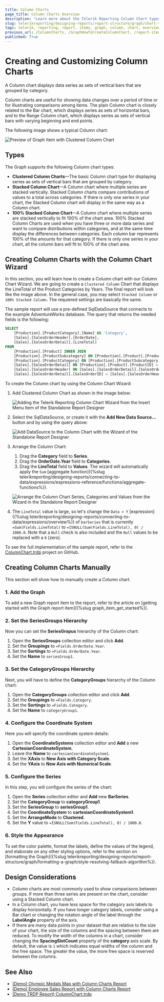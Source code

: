 ```yaml
---
title: Column Charts
page_title: Column Charts Overview
description: "Learn more about the Telerik Reporting Column Chart types supported by the Graph report item and how to create a Clustered Column Chart."
slug: telerikreporting/designing-reports/report-structure/graph/chart-types/column-charts/overview
tags: telerik, reporting, report, items, graph, column, chart, overview, creating
previous_url: /ColumnCharts, /GraphHowToCreateColumnChart, /report-items/graph/chart-types/column-charts/overview, /report-items/graph/chart-types/column-charts/how-to-create-column-chart
published: True
---
```


# Creating and Customizing Column Charts

A Column chart displays data series as sets of vertical bars that are grouped by category.

Column charts are useful for showing data changes over a period of time or for illustrating comparisons among items. The plain Column chart is closely related to the Bar chart, which displays series as sets of horizontal bars, and to the Range Column chart, which displays series as sets of vertical bars with varying beginning and end points.

The following image shows a typical Column chart:

![Preview of Graph Item with Clustered Column Chart](images/ColumnChartWizardPreview.png)

## Types 

The Graph supports the following Column chart types:

* __Clustered Column Charts__&mdash;The basic Column chart type for displaying series as sets of vertical bars that are grouped by category.
* __Stacked Column Chart__&mdash;A Column chart where multiple series are stacked vertically. Stacked Column charts compare contributions of values to a total across categories. If there is only one series in your chart, the Stacked Column chart will display in the same way as a Column chart.
* __100% Stacked Column Chart__&mdash;A Column chart where multiple series are stacked vertically to fit 100% of the chart area. 100% Stacked Column Charts are used when you have three or more data series and want to compare distributions within categories, and at the same time display the differences between categories. Each column bar represents 100% of the amounts for that category. If there is only one series in your chart, all the column bars will fit to 100% of the chart area.

## Creating Column Charts with the Column Chart Wizard

In this section, you will learn how to create a Column chart with our Column Chart Wizard.
We are going to create a `Clustered Column` Chart that displays the LineTotal of the Product Categories by Years. The final report will look like the image above.
In the general case, you may select `Stacked Column` or `100% Stacked Column`. The requiered settings are basically the same.

The sample report will use a pre-defined SqlDataSource that connects to the example AdventureWorks database. The query that returns the needed fields is the following:

````SQL
SELECT
	[Production].[ProductCategory].[Name] AS 'Category',
	[Sales].[SalesOrderHeader].[OrderDate],
	[Sales].[SalesOrderDetail].[LineTotal]
FROM
	[Production].[Product] INNER JOIN
	[Production].[ProductSubcategory] ON [Production].[Product].[ProductSubcategoryID] = [Production].[ProductSubcategory].[ProductSubcategoryID] INNER JOIN
	[Production].[ProductCategory] ON [Production].[ProductSubcategory].[ProductCategoryID] = [Production].[ProductCategory].[ProductCategoryID] INNER JOIN
	[Sales].[SalesOrderDetail] ON [Production].[Product].[ProductID] = [Sales].[SalesOrderDetail].[ProductID] INNER JOIN
	[Sales].[SalesOrderHeader] ON [Sales].[SalesOrderDetail].[SalesOrderID] = [Sales].[SalesOrderHeader].[SalesOrderID] AND [Sales].[SalesOrderDetail].[SalesOrderID] = [Sales].[SalesOrderHeader].[SalesOrderID] AND 
	[Sales].[SalesOrderDetail].[SalesOrderID] = [Sales].[SalesOrderHeader].[SalesOrderID]
````

To create the Column chart by using the Column Chart Wizard:

1. Add Clustered Column Chart as shown in the image below:

	![Adding the Telerik Reporting Column Chart Wizard from the Insert Menu Item of the Standalone Report Designer](images/ColumnChartWizardAdd.png)

1. Select the SqlDataSource, or create it with the **Add New Data Source...** button and by using the query above:

	![Add DataSource to the Column Chart with the Wizard of the Standalone Report Designer](images/ColumnChartWizardDataSource.png)

1. Arrange the Column Chart:

	1. Drag the __Category__ field to **Series**.
	1. Drag the __OrderDate.Year__ field to **Categories**.
	1. Drag the __LineTotal__ field to **Values**. The wizard will automatically apply the `Sum` [aggregate function]({%slug telerikreporting/designing-reports/connecting-to-data/expressions/expressions-reference/functions/aggregate-functions%}).

	![Arrange the Column Chart  Series, Categories and Values from the Wizard in the Standalone Report Designer](images/ColumnChartWizardArrangeFields.png)

1. The `LineTotal` value is large, so let's change the `Data > Y` [expression]({%slug telerikreporting/designing-reports/connecting-to-data/expressions/overview%}) of `barSeries` that is currently `=Sum(Fields.LineTotal)` to `=ISNULL(Sum(Fields.LineTotal), 0) / 1000.0`. Note that a `Null` check is also included and the `Null` values to be replaced with a `0` (zero).

To see the full implementation of the sample report, refer to the [ColumnChart.trdp](https://github.com/telerik/reporting-samples/blob/master/graph-samples/ColumnChart.trdp) project on GitHub.

## Creating Column Charts Manually

This section will show how to manually create a Column chart.

### 1. Add the Graph

To add a new Graph report item to the report, refer to the article on [getting started with the Graph report item]({%slug graph_item_get_started%}).

### 2. Set the SeriesGroups Hierarchy

Now you can set the **SeriesGropus** hierarchy of the Column chart:

1. Open the __SeriesGroups__ collection editor and click __Add__.
1. Set the __Groupings__ to `=Fields.OrderDate.Year`.
1. Set the __Sortings__ to `=Fields.OrderDate.Year`.
1. Set the __Name__ to `seriesGroup1`.

### 3. Set the CategoryGroups Hierarchy

Next, you will have to define the **CategoryGroups** hierarchy of the Column chart:

1. Open the __CategoryGroups__ collection editor and click __Add__.
1. Set the __Groupings__ to `=Fields.Category`.
1. Set the __Sortings__ to `=Fields.Category`.
1. Set the __Name__ to `categoryGroup1`.
 
### 4. Configure the Coordinate System

Here you will specify the coordinate system details:

1. Open the __CoordinateSystems__ collection editor and __Add__ a new __CartesianCoordinateSystem__.
1. Leave the __Name__ to `cartesianCoordinateSystem1`.
1. Set the __XAxis__ to __New Axis with Category Scale__.
1. Set the __YAxis__ to __New Axis with Numerical Scale__.
 
### 5. Configure the Series

In this step, you will configure the series of the chart:

1. Open the __Series__ collection editor and __Add__ new __BarSeries__.
1. Set the __CategoryGroup__ to __categoryGroup1__.
1. Set the __SeriesGroup__ to __seriesGroup1__.
1. Set the __CoordinateSystem__ to __cartesianCoordinateSystem1__.
1. Set the __ArrangeMode__ to __Clustered__.
1. Set the __Y__ value to `=ISNULL(Sum(Fields.LineTotal), 0) / 1000.0`.

### 6. Style the Appearance

To set the color palette, format the labels, define the values of the legend, and elaborate on any other styling options, refer to the section on [formatting the Graph]({%slug telerikreporting/designing-reports/report-structure/graph/formatting-a-graph/style-resolving-fallback-algorithm%}).

## Design Considerations

* Column charts are most commonly used to show comparisons between groups. If more than three series are present on the chart, consider using a Stacked Column chart.
* In a Column chart, you have less space for the category axis labels to display horizontally. If you have longer category labels, consider using a Bar chart or changing the rotation angle of the label through the __LabelAngle__ property of the axis.
* If there are many data points in your dataset that are relative to the size of your chart, the size of the columns and the spacing between them are reduced. To modify the width of the columns in a chart, consider changing the __SpacingSlotCount__ property of the __category__ axis scale. By default, the value is `1` which indicates equal widths of the column and the free space. The greater the value, the more free space is reserved between the columns.

## See Also

* [(Demo) Olympic Medals Map with Column Charts Report](https://demos.telerik.com/reporting/olympic-medals-map)
* [(Demo) Employee Sales Report with Column Charts Report](https://demos.telerik.com/reporting/employee-sales)
* [(Demo TRDP Report) ColumnChart.trdp](https://github.com/telerik/reporting-samples/blob/master/graph-samples/ColumnChart.trdp)
